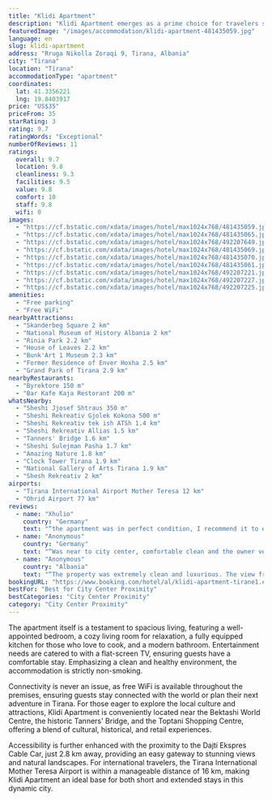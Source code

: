 ```yaml
---
title: "Klidi Apartment"
description: "Klidi Apartment emerges as a prime choice for travelers seeking comfort and convenience in the heart of Tirana."
featuredImage: "/images/accommodation/klidi-apartment-481435059.jpg"
language: en
slug: klidi-apartment
address: "Rruga Nikolla Zoraqi 9, Tirana, Albania"
city: "Tirana"
location: "Tirana"
accommodationType: "apartment"
coordinates:
  lat: 41.3356221
  lng: 19.8403917
price: "US$35"
priceFrom: 35
starRating: 3
rating: 9.7
ratingWords: "Exceptional"
numberOfReviews: 11
ratings:
  overall: 9.7
  location: 9.8
  cleanliness: 9.3
  facilities: 9.5
  value: 9.8
  comfort: 10
  staff: 9.8
  wifi: 0
images:
  - "https://cf.bstatic.com/xdata/images/hotel/max1024x768/481435059.jpg?k=10dc63945b2250d5b42b33d98f977ccc79c8c0b023bdfaec09ba71907e5b0e0a&o=&hp=1"
  - "https://cf.bstatic.com/xdata/images/hotel/max1024x768/481435065.jpg?k=e74450b0ad67d300037afb5a84c2af71adbeff955dfed26c6451b95d89e83231&o=&hp=1"
  - "https://cf.bstatic.com/xdata/images/hotel/max1024x768/492207649.jpg?k=ea34241ec8a09877bf4c772a78edbb7bd972b24ceb53d11dd6948f1e5709ca6a&o=&hp=1"
  - "https://cf.bstatic.com/xdata/images/hotel/max1024x768/481435069.jpg?k=6762ba4ab910c7f15f406c70fe70b28e15c3362403a8a31dce4694b62c7bbb00&o=&hp=1"
  - "https://cf.bstatic.com/xdata/images/hotel/max1024x768/481435070.jpg?k=df77febcf86a4c2604069955b73975a84a77005eabd515f9d9be74a81e1e3d86&o=&hp=1"
  - "https://cf.bstatic.com/xdata/images/hotel/max1024x768/481435061.jpg?k=33c2cfa2fec75188919bc8971eb54ea6020df0d23c2833522a4fe3acb9c32056&o=&hp=1"
  - "https://cf.bstatic.com/xdata/images/hotel/max1024x768/492207221.jpg?k=8db7195a6672b7dc28d63a1d538abd6bc1c0a1f599618fd01d230017381911d6&o=&hp=1"
  - "https://cf.bstatic.com/xdata/images/hotel/max1024x768/492207227.jpg?k=fdfd8a603a214291c81889c39c7547f9c37be0c61d3c4c807279063c95c25deb&o=&hp=1"
  - "https://cf.bstatic.com/xdata/images/hotel/max1024x768/492207225.jpg?k=ab4879eba690243fc82456182a7382ede70a0f48be613a0b51c002fc6f7ecd0d&o=&hp=1"
amenities:
  - "Free parking"
  - "Free WiFi"
nearbyAttractions:
  - "Skanderbeg Square 2 km"
  - "National Museum of History Albania 2 km"
  - "Rinia Park 2.2 km"
  - "House of Leaves 2.2 km"
  - "Bunk'Art 1 Museum 2.3 km"
  - "Former Residence of Enver Hoxha 2.5 km"
  - "Grand Park of Tirana 2.9 km"
nearbyRestaurants:
  - "Byrektore 150 m"
  - "Bar Kafe Kaja Restorant 200 m"
whatsNearby:
  - "Sheshi Jjosef Shtraus 350 m"
  - "Sheshi Rekreativ Gjolek Kokona 500 m"
  - "Sheshi Rekreativ tek ish ATSh 1.4 km"
  - "Sheshi Rekreativ Allias 1.5 km"
  - "Tanners' Bridge 1.6 km"
  - "Sheshi Sulejman Pasha 1.7 km"
  - "Amazing Nature 1.8 km"
  - "Clock Tower Tirana 1.9 km"
  - "National Gallery of Arts Tirana 1.9 km"
  - "Shesh Rekreativ 2 km"
airports:
  - "Tirana International Airport Mother Teresa 12 km"
  - "Ohrid Airport 77 km"
reviews:
  - name: "Xhulio"
    country: "Germany"
    text: "“the apartment was in perfect condition, I recommend it to everyone”"
  - name: "Anonymous"
    country: "Germany"
    text: "“Was near to city center, comfortable clean and the owner very friendly helpful Definitely recommend it !”"
  - name: "Anonymous"
    country: "Albania"
    text: "“The property was extremely clean and luxurious. The view from the balcony was amazing. The property was really spacious and the area was lovely. The owners of the property we’re really nice and helped me get around as I didn’t know what I had near...”"
bookingURL: "https://www.booking.com/hotel/al/klidi-apartment-tirane1.en-gb.html?aid=8035640"
bestFor: "Best for City Center Proximity"
bestCategories: "City Center Proximity"
category: "City Center Proximity"
---
```


The apartment itself is a testament to spacious living, featuring a well-appointed bedroom, a cozy living room for relaxation, a fully equipped kitchen for those who love to cook, and a modern bathroom. Entertainment needs are catered to with a flat-screen TV, ensuring guests have a comfortable stay. Emphasizing a clean and healthy environment, the accommodation is strictly non-smoking.

Connectivity is never an issue, as free WiFi is available throughout the premises, ensuring guests stay connected with the world or plan their next adventure in Tirana. For those eager to explore the local culture and attractions, Klidi Apartment is conveniently located near the Bektashi World Centre, the historic Tanners' Bridge, and the Toptani Shopping Centre, offering a blend of cultural, historical, and retail experiences.

Accessibility is further enhanced with the proximity to the Dajti Ekspres Cable Car, just 2.8 km away, providing an easy gateway to stunning views and natural landscapes. For international travelers, the Tirana International Mother Teresa Airport is within a manageable distance of 16 km, making Klidi Apartment an ideal base for both short and extended stays in this dynamic city.